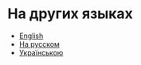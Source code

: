 # На других языках
* [English](https://hpmor-en.drookbook.com)
* [На русском](https://hpmor-ru.drookbook.com)
* [Українською](https://hpmor-ua.drookbook.com)
